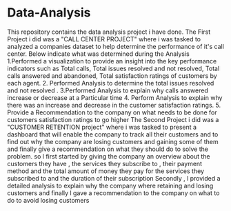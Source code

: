 # Data-Analysis
This repository contains the  data analysis project i have done.
The First Project i did was a "CALL CENTER PROJECT" where i was tasked to analyzed a companies  dataset to help determine the performance of it's call center. 
Below indicate what was determined during the Analysis
1.Performed a visualization to provide an insight into the key performance indicators such as Total calls, Total issues resolved and not resolved, Total calls answered and abandoned, Total satisfaction ratings of customers by each agent.
2. Performed Analysis to determine the total issues resolved and not resolved .
3.Performed Analysis to explain why calls answered increase or decrease at a Particular time 
4. Perform Analysis to explain why there was an increase and decrease in the customer satisfaction ratings.
5. Provide a Recommendation to the company on what needs to be done for customers satisfaction ratings to go higher
 The Second Project i did was a "CUSTOMER RETENTION project" where i was tasked to present a dashboard that will enable the company to track all their customers and to find out why the company are losing customers and gaining some of them and finally give a recommendation on what they should do to solve the problem. so l first started by giving  the company an overview about the customers they have , the services they subscribe to , their payment method and the total amount of money they pay for the services they subscribed to and the duration of their subscription 
Secondly , l provided a detailed analysis to explain why the company where retaining and losing customers and
 finally l gave a recommendation to the company on what to do to avoid losing customers

